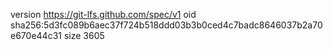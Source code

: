 version https://git-lfs.github.com/spec/v1
oid sha256:5d3fc089b6aec37f724b518ddd03b3b0ced4c7badc8646037b2a70e670e44c31
size 3605
